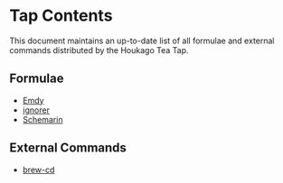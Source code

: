 # Tap Contents

This document maintains an up-to-date list of all formulae and external commands distributed by the Houkago Tea Tap.

## Formulae

- [Emdy](https://github.com/celsiusnarhwal/emdy)
- [ignorer](https://github.com/celsiusnarhwal/ignorer)
- [Schemarin](https://github.com/celsiusnarhwal/schemarin)

## External Commands

- [brew-cd](https://github.com/celsiusnarhwal/brew-cd)

